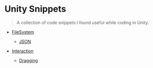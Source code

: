 # Unity Snippets

> A collection of code snippets I found useful while coding in Unity.

- [FileSystem](FileSystem/)
    - [JSON](FileSystem/JSON.md)

- [Interaction](Interaction/)
    - [Dragging](Interaction/Dragging.md)
